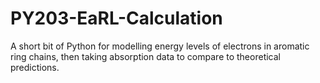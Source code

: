 # PY203-EaRL-Calculation

A short bit of Python for modelling energy levels of electrons in aromatic ring chains, then taking absorption data to compare to theoretical predictions.
